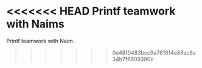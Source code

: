<<<<<<< HEAD
Printf teamwork with Naims
=======
Printf teamwork with Naim.
>>>>>>> 0e48f0483bcc9a761914e88ac6a34b7f6809380c
